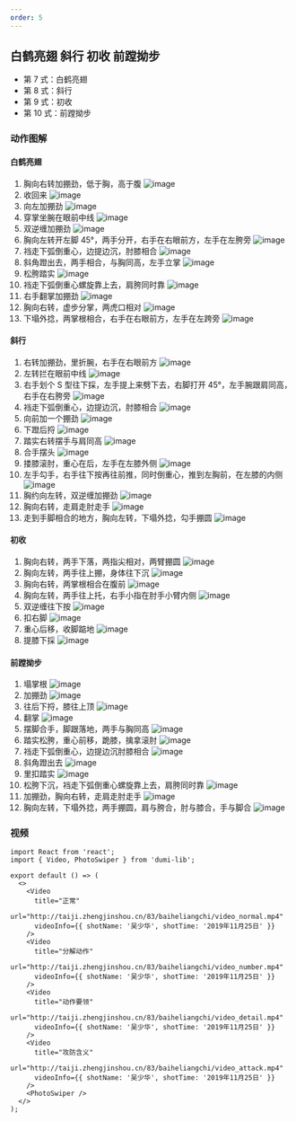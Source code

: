 ```yaml
---
order: 5
---
```


## 白鹤亮翅 斜行 初收 前蹚拗步

- 第 7 式：白鹤亮翅
- 第 8 式：斜行
- 第 9 式：初收
- 第 10 式：前蹚拗步

### 动作图解

#### 白鹤亮翅

1. 胸向右转加掤劲，低于胸，高于腹
   ![image](http://taiji.zhengjinshou.cn/83/baiheliangchi/180224.jpg)
2. 收回来
   ![image](http://taiji.zhengjinshou.cn/83/baiheliangchi/180230.jpg)
3. 向左加掤劲
   ![image](http://taiji.zhengjinshou.cn/83/baiheliangchi/180233.jpg)
4. 穿掌坐腕在眼前中线
   ![image](http://taiji.zhengjinshou.cn/83/baiheliangchi/180239.jpg)
5. 双逆缠加掤劲
   ![image](http://taiji.zhengjinshou.cn/83/baiheliangchi/180244.jpg)
6. 胸向左转开左脚 45°，两手分开，右手在右眼前方，左手在左胯旁
   ![image](http://taiji.zhengjinshou.cn/83/baiheliangchi/180254.jpg)
7. 裆走下弧倒重心，边提边沉，肘膝相合
   ![image](http://taiji.zhengjinshou.cn/83/baiheliangchi/180259.jpg)
8. 斜角蹬出去，两手相合，与胸同高，左手立掌
   ![image](http://taiji.zhengjinshou.cn/83/baiheliangchi/180304.jpg)
9. 松胯踏实
   ![image](http://taiji.zhengjinshou.cn/83/baiheliangchi/180308.jpg)
10. 裆走下弧倒重心螺旋靠上去，肩胯同时靠
    ![image](http://taiji.zhengjinshou.cn/83/baiheliangchi/180312.jpg)
11. 右手翻掌加掤劲
    ![image](http://taiji.zhengjinshou.cn/83/baiheliangchi/180316.jpg)
12. 胸向右转，虚步分掌，两虎口相对
    ![image](http://taiji.zhengjinshou.cn/83/baiheliangchi/180320.jpg)
13. 下塌外捻，两掌根相合，右手在右眼前方，左手在左跨旁
    ![image](http://taiji.zhengjinshou.cn/83/baiheliangchi/180324.jpg)

#### 斜行

1. 右转加掤劲，里折腕，右手在右眼前方
   ![image](http://taiji.zhengjinshou.cn/83/baiheliangchi/180328.jpg)
2. 左转拦在眼前中线
   ![image](http://taiji.zhengjinshou.cn/83/baiheliangchi/180334.jpg)
3. 右手划个 S 型往下採，左手提上来劈下去，右脚打开 45°，左手腕跟肩同高，右手在右胯旁
   ![image](http://taiji.zhengjinshou.cn/83/baiheliangchi/180338.jpg)
4. 裆走下弧倒重心，边提边沉，肘膝相合
   ![image](http://taiji.zhengjinshou.cn/83/baiheliangchi/180344.jpg)
5. 向前加一个掤劲
   ![image](http://taiji.zhengjinshou.cn/83/baiheliangchi/180353.jpg)
6. 下蹬后捋
   ![image](http://taiji.zhengjinshou.cn/83/baiheliangchi/180400.jpg)
7. 踏实右转摆手与肩同高
   ![image](http://taiji.zhengjinshou.cn/83/baiheliangchi/180410.jpg)
8. 合手摆头
   ![image](http://taiji.zhengjinshou.cn/83/baiheliangchi/180415.jpg)
9. 搂膝滚肘，重心在后，左手在左膝外侧
   ![image](http://taiji.zhengjinshou.cn/83/baiheliangchi/180419.jpg)
10. 左手勾手，右手往下按再往前推，同时倒重心，推到左胸前，在左膝的内侧
    ![image](http://taiji.zhengjinshou.cn/83/baiheliangchi/180423.jpg)
11. 胸约向左转，双逆缠加掤劲
    ![image](http://taiji.zhengjinshou.cn/83/baiheliangchi/180427.jpg)
12. 胸向右转，走肩走肘走手
    ![image](http://taiji.zhengjinshou.cn/83/baiheliangchi/180431.jpg)
13. 走到手脚相合的地方，胸向左转，下塌外捻，勾手掤圆
    ![image](http://taiji.zhengjinshou.cn/83/baiheliangchi/180435.jpg)

#### 初收

1. 胸向右转，两手下落，两指尖相对，两臂掤圆
   ![image](http://taiji.zhengjinshou.cn/83/baiheliangchi/180441.jpg)
2. 胸向左转，两手往上掤，身体往下沉
   ![image](http://taiji.zhengjinshou.cn/83/baiheliangchi/180445.jpg)
3. 胸向右转，两掌根相合在腹前
   ![image](http://taiji.zhengjinshou.cn/83/baiheliangchi/180449.jpg)
4. 胸向左转，两手往上托，右手小指在肘手小臂内侧
   ![image](http://taiji.zhengjinshou.cn/83/baiheliangchi/180452.jpg)
5. 双逆缠往下按
   ![image](http://taiji.zhengjinshou.cn/83/baiheliangchi/180504.jpg)
6. 扣右脚
   ![image](http://taiji.zhengjinshou.cn/83/baiheliangchi/180507.jpg)
7. 重心后移，收脚踮地
   ![image](http://taiji.zhengjinshou.cn/83/baiheliangchi/180511.jpg)
8. 提膝下採
   ![image](http://taiji.zhengjinshou.cn/83/baiheliangchi/180515.jpg)

#### 前蹚拗步

1. 塌掌根
   ![image](http://taiji.zhengjinshou.cn/83/baiheliangchi/180519.jpg)
2. 加掤劲
   ![image](http://taiji.zhengjinshou.cn/83/baiheliangchi/180523.jpg)
3. 往后下捋，膝往上顶
   ![image](http://taiji.zhengjinshou.cn/83/baiheliangchi/180526.jpg)
4. 翻掌
   ![image](http://taiji.zhengjinshou.cn/83/baiheliangchi/180537.jpg)
5. 摆脚合手，脚跟落地，两手与胸同高
   ![image](http://taiji.zhengjinshou.cn/83/baiheliangchi/180542.jpg)
6. 踏实松胯，重心前移，跪膝，擒拿滚肘
   ![image](http://taiji.zhengjinshou.cn/83/baiheliangchi/180603.jpg)
7. 裆走下弧倒重心，边提边沉肘膝相合
   ![image](http://taiji.zhengjinshou.cn/83/baiheliangchi/180607.jpg)
8. 斜角蹬出去
   ![image](http://taiji.zhengjinshou.cn/83/baiheliangchi/180611.jpg)
9. 里扣踏实
   ![image](http://taiji.zhengjinshou.cn/83/baiheliangchi/180614.jpg)
10. 松胯下沉，裆走下弧倒重心螺旋靠上去，肩胯同时靠
    ![image](http://taiji.zhengjinshou.cn/83/baiheliangchi/180617.jpg)
11. 加掤劲，胸向右转，走肩走肘走手
    ![image](http://taiji.zhengjinshou.cn/83/baiheliangchi/180621.jpg)
12. 胸向左转，下塌外捻，两手掤圆，肩与胯合，肘与膝合，手与脚合
    ![image](http://taiji.zhengjinshou.cn/83/baiheliangchi/180623.jpg)

### 视频

```tsx | inline
import React from 'react';
import { Video, PhotoSwiper } from 'dumi-lib';

export default () => (
  <>
    <Video
      title="正常"
      url="http://taiji.zhengjinshou.cn/83/baiheliangchi/video_normal.mp4"
      videoInfo={{ shotName: '吴少华', shotTime: '2019年11月25日' }}
    />
    <Video
      title="分解动作"
      url="http://taiji.zhengjinshou.cn/83/baiheliangchi/video_number.mp4"
      videoInfo={{ shotName: '吴少华', shotTime: '2019年11月25日' }}
    />
    <Video
      title="动作要领"
      url="http://taiji.zhengjinshou.cn/83/baiheliangchi/video_detail.mp4"
      videoInfo={{ shotName: '吴少华', shotTime: '2019年11月25日' }}
    />
    <Video
      title="攻防含义"
      url="http://taiji.zhengjinshou.cn/83/baiheliangchi/video_attack.mp4"
      videoInfo={{ shotName: '吴少华', shotTime: '2019年11月25日' }}
    />
    <PhotoSwiper />
  </>
);
```
